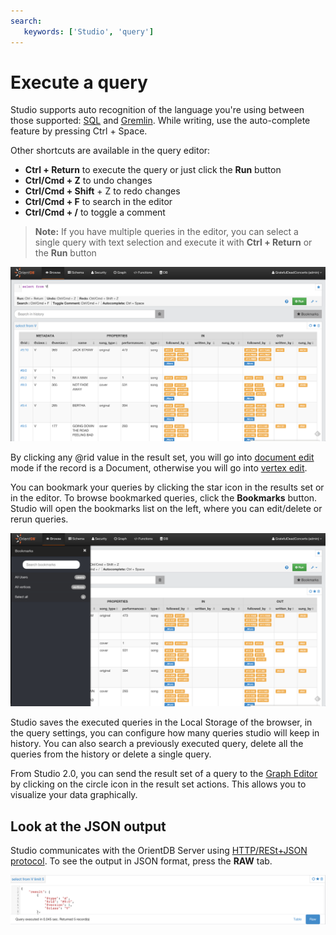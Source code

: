 ```yaml
---
search:
   keywords: ['Studio', 'query']
---
```



# Execute a query

Studio supports auto recognition of the language you're using between those supported: [SQL](SQL.md) and [Gremlin](Gremlin.md). 
While writing, use the auto-complete feature by pressing Ctrl + Space.

Other shortcuts are available in the query editor:

* **Ctrl + Return** to execute the query or just click the **Run** button
* **Ctrl/Cmd + Z** to undo changes
* **Ctrl/Cmd + Shift** + Z  to redo changes
* **Ctrl/Cmd + F** to search in the editor
* **Ctrl/Cmd + /** to toggle a comment

> **Note:**
> If you have multiple queries in the editor, you can select a single query with text selection and execute it with **Ctrl + Return** or the **Run** button

![Query result](images/browse.png)

By clicking any @rid value in the result set, you will go into [document edit](Edit-Document.md) mode if the record is a Document, otherwise you will go into [vertex edit](Edit-Vertex.md).

You can bookmark your queries by clicking the star icon in the results set or in the editor.
To browse bookmarked queries, click the **Bookmarks** button. Studio will open the bookmarks list on the left, where you can edit/delete or rerun queries.

![Bookmarks](images/bookmarks.png)

Studio saves the executed queries in the Local Storage of the browser, in the query settings, you can configure how many queries studio will keep in history. 
You can also search a previously executed query, delete all the queries from the history or delete a single query.

From Studio 2.0, you can send the result set of a query to the [Graph Editor](Graph-Editor.md) by clicking on the circle icon in the result set actions. This allows you to visualize your data graphically.

## Look at the JSON output

Studio communicates with the OrientDB Server using [HTTP/RESt+JSON protocol](OrientDB-REST.md). To see the output in JSON format, press the **RAW** tab.

![Query result](images/resultRaw.png)